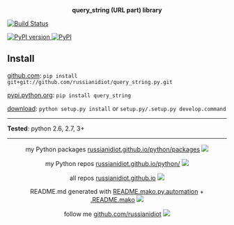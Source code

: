 <p align="center">
	<b>query_string (URL part) library</b>
</p>

<p>
	<a href="https://travis-ci.org/russianidiot/query_string.py" class="reference external">
		<img src="https://travis-ci.org/russianidiot/query_string.py.svg?branch=master" alt="Build Status">
	</a>
	<!--
	<a href="https://codecov.io/github/russianidiot/query_string.py/">
		<img src="https://img.shields.io/codecov/c/github/russianidiot/query_string.py.svg" alt="Codecov">
	</a>
	-->
</p>
<p>
	<a href="http://badge.fury.io/py/query_string" class="reference external">
		<img src="https://badge.fury.io/py/query_string.svg" alt="PyPI version">
	</a>
	<a href="https://pypi.python.org/pypi/query_string">
		<img src="https://img.shields.io/pypi/pyversions/query_string.svg" alt="PyPI">
	</a>

</p>

Install
-------

[github.com](http://github.com/russianidiot/query_string.py):
`pip install git+git://github.com/russianidiot/query_string.py.git`

[pypi.python.org](https://pypi.python.org): `pip install query_string`

[download](https://github.com/russianidiot/query_string.py/archive/master.zip): `python setup.py install` or `setup.py/.setup.py develop.command` 

---

**Tested**: python 2.6, 2.7, 3+

---

<p align="center">
my Python packages 
<a href="http://russianidiot.github.io/python/packages">russianidiot.github.io/python/packages</a> <img src="http://russianidiot.github.io/images/python/16.png" />
</p>
<p align="center">
my Python repos <a href="http://russianidiot.github.io/python/">russianidiot.github.io/python/</a>
<img src="http://russianidiot.github.io/images/python/16.png" />
</p>

<p align="center">
	all repos <a href="http://russianidiot.github.io/">russianidiot.github.io</a> <img src="http://russianidiot.github.io/images/star/16.png" />
</p>

<p align="center">
	README.md generated with <a href="https://github.com/russianidiot/README.mako.py.automation">README.mako.py.automation</a> + <a href="https://github.com/russianidiot/.README.mako">.README.mako</a> 
<img src="http://russianidiot.github.io/images/book/16.png">
</p>

<p align="center">
	follow me <a href="http://github.com/russianidiot">github.com/russianidiot</a>
<img src="http://russianidiot.github.io/images/github/16.png" />
</p>